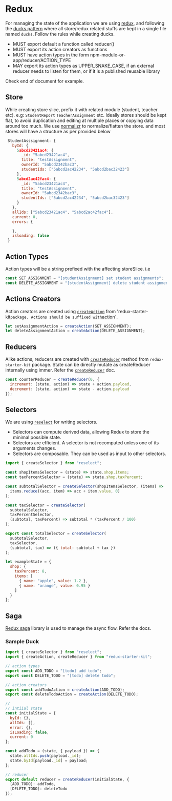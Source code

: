 # Redux

For managing the state of the application we are using [redux](https://redux.js.org/), and following the [ducks pattern](https://github.com/erikras/ducks-modular-redux) where all store/redux related stuffs are kept in a single file named `ducks`. Follow the rules while creating ducks.

- MUST export default a function called reducer()
- MUST export its action creators as functions
- MUST have action types in the form npm-module-or-app/reducer/ACTION_TYPE
- MAY export its action types as UPPER_SNAKE_CASE, if an external reducer needs to listen for them, or if it is a published reusable library

Check end of document for example.

## Store

While creating store slice, prefix it with related module (student, teacher etc). e.g: `StudentReport` `TeacherAssignment` etc.
Ideally stores should be kept flat, to avoid duplication and editing at multiple places or copying data around too much. We use
[normalizr](https://github.com/paularmstrong/normalizr) to normalize/flatten the store. and most stores will have a structure as per
provided below

```js
 StudentAsssignment: {
   byId: {
     5abcd23421ac4: {
       _id: "5abcd23421ac4",
       title: "testAssignment",
       ownerId: "5abcd2342bac3",
       studentIds: ["5abcd2ac42234", "5abcd2bac32423"]
     },
     5abcd2ac42fac4: {
       _id: "5abcd23421ac4",
       title: "testAssignment",
       ownerId: "5abcd2342bac3",
       studentIds: ["5abcd2ac42234", "5abcd2bac32423"]
     }
   },
   allIds: ["5abcd23421ac4", "5abcd2ac42fac4"],
   current: 0,
   errors: {

   },
   isloading: false
 }
```

## Action Types

Action types will be a string prefixed with the affecting storeSlice. i.e

```js
const SET_ASSIGNMENT = "[studentAssignment] set student assignments";
const DELETE_ASSIGNMENT = "[studentAssignment] delete student assignment";
```

## Actions Creators

Action creators are created using [`createAction`](https://github.com/reduxjs/redux-starter-kit/blob/master/docs/api/createAction.md) from 'redux-starter-kit`package. Actions should be suffixed with`action`.

```js
let setAssignmentAction = createAction(SET_ASSIGNMENT);
let deleteAssignmentAction = createAction(DELETE_ASSIGNMENT);
```

## Reducers

Alike actions, reducers are created with [`createReducer`](https://github.com/reduxjs/redux-starter-kit/blob/master/docs/api/createReducer.md) method from `redux-starter-kit` package. State can be directly mutate as createReducer internally using immer. Refer the [`createReducer`](https://github.com/reduxjs/redux-starter-kit/blob/master/docs/api/createReducer.md) doc.

```js
const counterReducer = createReducer(0, {
  increment: (state, action) => state + action.payload,
  decrement: (state, action) => state - action.payload
});
```

## Selectors

We are using [`reselect`](https://github.com/reduxjs/reselect#readme) for writing selectors.

- Selectors can compute derived data, allowing Redux to store the minimal possible state.
- Selectors are efficient. A selector is not recomputed unless one of its arguments changes.
- Selectors are composable. They can be used as input to other selectors.

```js
import { createSelector } from "reselect";

const shopItemsSelector = (state) => state.shop.items;
const taxPercentSelector = (state) => state.shop.taxPercent;

const subtotalSelector = createSelector(shopItemsSelector, (items) =>
  items.reduce((acc, item) => acc + item.value, 0)
);

const taxSelector = createSelector(
  subtotalSelector,
  taxPercentSelector,
  (subtotal, taxPercent) => subtotal * (taxPercent / 100)
);

export const totalSelector = createSelector(
  subtotalSelector,
  taxSelector,
  (subtotal, tax) => ({ total: subtotal + tax })
);

let exampleState = {
  shop: {
    taxPercent: 8,
    items: [
      { name: "apple", value: 1.2 },
      { name: "orange", value: 0.95 }
    ]
  }
};
```

## Saga

[Redux saga](https://redux-saga.js.org/) library is used to manage the async flow. Refer the docs.

### Sample Duck

```js
import { createSelector } from "reselect";
import { createAction, createReducer } from "redux-starter-kit";

// action types
export const ADD_TODO = "[todo] add todo";
export const DELETE_TODO = "[todo] delete todo";

// action creators
export const addTodoAction = createAction(ADD_TODO);
export const deleteTodoAction = createAction(DELETE_TODO);

//
// intiial state
const initialState = {
  byId: {},
  allIds: [],
  error: {},
  isLoading: false,
  current: 0
};

const addTodo = (state, { payload }) => {
  state.allIds.push(payload._id);
  state.byId[payload._id] = payload;
};

// reducer
export default reducer = createReducer(initialState, {
  [ADD_TODO]: addTodo,
  [DELETE_TODO]: deleteTodo
});
```
